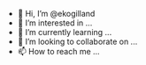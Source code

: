 - 👋 Hi, I’m @ekogilland
- 👀 I’m interested in ...
- 🌱 I’m currently learning ...
- 💞️ I’m looking to collaborate on ...
- 📫 How to reach me ...

<!---
ekogilland/ekogilland is a ✨ special ✨ repository because its `README.md` (this file) appears on your GitHub profile.
You can click the Preview link to take a look at your changes.
--->
